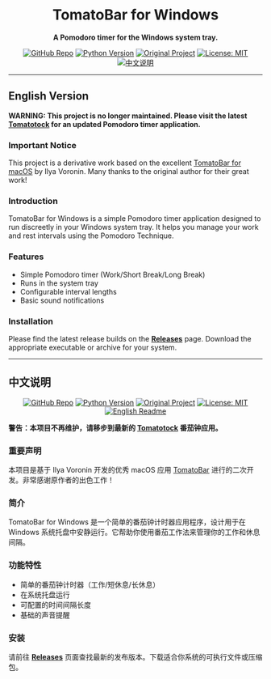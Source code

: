 <!-- README.md -->

<div align="center">

# TomatoBar for Windows

**A Pomodoro timer for the Windows system tray.**

[![GitHub Repo](https://img.shields.io/badge/GitHub-fzg001/TomatoBar--Win-blue)](https://github.com/fzg001/TomatoBar-Win)
[![Python Version](https://img.shields.io/badge/python-3.10.16-blue.svg)](https://python.org)
[![Original Project](https://img.shields.io/badge/Based%20On-ivoronin/TomatoBar-orange)](https://github.com/ivoronin/TomatoBar)
[![License: MIT](https://img.shields.io/badge/License-MIT-yellow.svg)](./LICENSE)
[![中文说明](https://img.shields.io/badge/说明-中文-blue)](./README.md#中文说明)

</div>

---

<a name="english-version"></a>
## English Version

**WARNING: This project is no longer maintained. Please visit the latest [Tomatotock](https://github.com/fzg001/Tomatotock) for an updated Pomodoro timer application.**


### Important Notice

This project is a derivative work based on the excellent [TomatoBar for macOS](https://github.com/ivoronin/TomatoBar) by Ilya Voronin. Many thanks to the original author for their great work!

### Introduction

TomatoBar for Windows is a simple Pomodoro timer application designed to run discreetly in your Windows system tray. It helps you manage your work and rest intervals using the Pomodoro Technique.

### Features

*   Simple Pomodoro timer (Work/Short Break/Long Break)
*   Runs in the system tray
*   Configurable interval lengths
*   Basic sound notifications

### Installation

Please find the latest release builds on the [**Releases**](https://github.com/fzg001/TomatoBar-Win/releases) page. Download the appropriate executable or archive for your system.


---

<a name="中文说明"></a>
## 中文说明

<div align="center">

[![GitHub Repo](https://img.shields.io/badge/GitHub-fzg001/TomatoBar--Win-blue)](https://github.com/fzg001/TomatoBar-Win)
[![Python Version](https://img.shields.io/badge/python-3.10.16-blue.svg)](https://python.org)
[![Original Project](https://img.shields.io/badge/基于-ivoronin/TomatoBar-orange)](https://github.com/ivoronin/TomatoBar)
[![License: MIT](https://img.shields.io/badge/License-MIT-yellow.svg)](./LICENSE)
[![English Readme](https://img.shields.io/badge/Readme-English-blue)](./README.md#english-version)

</div>

**警告：本项目不再维护，请移步到最新的 [Tomatotock](https://github.com/fzg001/Tomatotock) 番茄钟应用。**

### 重要声明

本项目是基于 Ilya Voronin 开发的优秀 macOS 应用 [TomatoBar](https://github.com/ivoronin/TomatoBar) 进行的二次开发。非常感谢原作者的出色工作！

### 简介

TomatoBar for Windows 是一个简单的番茄钟计时器应用程序，设计用于在 Windows 系统托盘中安静运行。它帮助你使用番茄工作法来管理你的工作和休息间隔。

### 功能特性

*   简单的番茄钟计时器（工作/短休息/长休息）
*   在系统托盘运行
*   可配置的时间间隔长度
*   基础的声音提醒

### 安装

请前往 [**Releases**](https://github.com/fzg001/TomatoBar-Win/releases) 页面查找最新的发布版本。下载适合你系统的可执行文件或压缩包。


